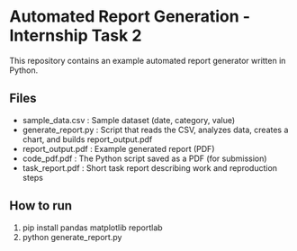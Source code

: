 # Automated Report Generation - Internship Task 2

This repository contains an example automated report generator written in Python.

## Files
- sample_data.csv : Sample dataset (date, category, value)
- generate_report.py : Script that reads the CSV, analyzes data, creates a chart, and builds report_output.pdf
- report_output.pdf : Example generated report (PDF)
- code_pdf.pdf : The Python script saved as a PDF (for submission)
- task_report.pdf : Short task report describing work and reproduction steps

## How to run
1. pip install pandas matplotlib reportlab
2. python generate_report.py
